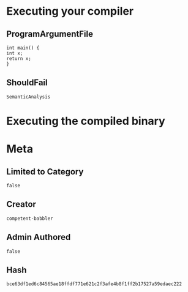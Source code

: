 # Executing your compiler

## ProgramArgumentFile

```
int main() {
int x;
return x;
}

```

## ShouldFail

```
SemanticAnalysis
```

# Executing the compiled binary

# Meta

## Limited to Category

```
false
```

## Creator

```
competent-babbler
```

## Admin Authored

```
false
```

## Hash

```
bce63df1ed6c84565ae18ffdf771e621c2f3afe4b8f1ff2b17527a59edaec222
```
